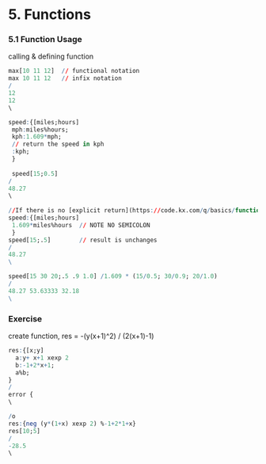 # 5. Functions


### 5.1 Function Usage
calling & defining function
```q
max[10 11 12]  // functional notation
max 10 11 12   // infix notation
/
12
12
\

speed:{[miles;hours]
 mph:miles%hours;
 kph:1.609*mph;
 // return the speed in kph
 :kph;
 }
 
 speed[15;0.5]
/
48.27
\
 
//If there is no [explicit return](https://code.kx.com/q/basics/function-notation/#explicit-return) from a function its result is the result of evaluating the last expression in it. So the code above can be rewritten as
speed:{[miles;hours]
 1.609*miles%hours  // NOTE NO SEMICOLON
 }
speed[15;.5]        // result is unchanges
/
48.27
\

speed[15 30 20;.5 .9 1.0] /1.609 * (15/0.5; 30/0.9; 20/1.0)
/
48.27 53.63333 32.18
\
```

### Exercise 
create function, res = -(y(x+1)^2) / (2(x+1)-1)
```q
res:{[x;y]
  a:y+ x+1 xexp 2
  b:-1+2*x+1;
  a%b;
}
/
error {
\

/o
res:{neg (y*(1+x) xexp 2) %-1+2*1+x}
res[10;5]
/
-28.5
\
```

